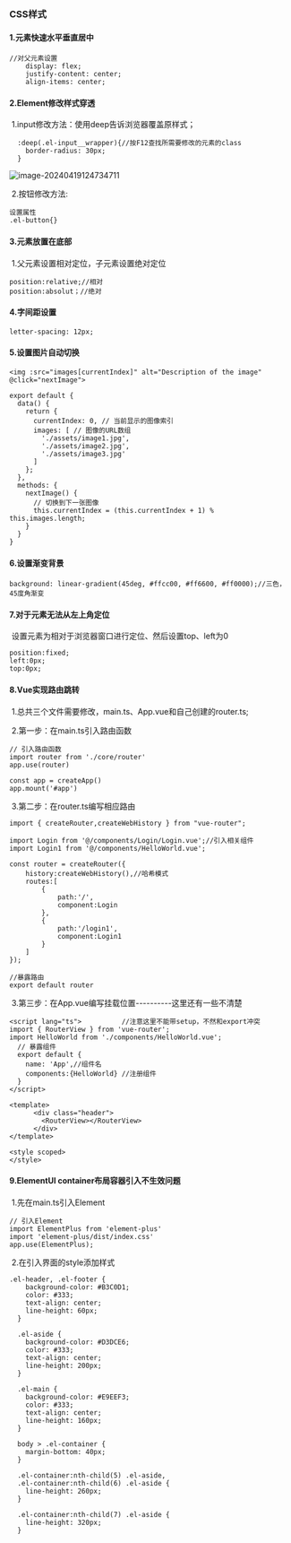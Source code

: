 ### CSS样式

#### 1.元素快速水平垂直居中

```
//对父元素设置
    display: flex;
    justify-content: center;
    align-items: center;
```

#### 2.Element修改样式穿透

​	1.input修改方法：使用deep告诉浏览器覆盖原样式；

```
  :deep(.el-input__wrapper){//按F12查找所需要修改的元素的class
    border-radius: 30px;
  }
```

![image-20240419124734711](C:\Users\Administrator\AppData\Roaming\Typora\typora-user-images\image-20240419124734711.png)

​	2.按钮修改方法:

```
设置属性
.el-button{}
```

#### 3.元素放置在底部

​	1.父元素设置相对定位，子元素设置绝对定位

```
position:relative;//相对
position:absolut；//绝对
```

#### 4.字间距设置

```
letter-spacing: 12px;
```

#### 5.设置图片自动切换

```
<img :src="images[currentIndex]" alt="Description of the image" @click="nextImage">
```

```
export default {
  data() {
    return {
      currentIndex: 0, // 当前显示的图像索引
      images: [ // 图像的URL数组
        './assets/image1.jpg',
        './assets/image2.jpg',
        './assets/image3.jpg'
      ]
    };
  },
  methods: {
    nextImage() {
      // 切换到下一张图像
      this.currentIndex = (this.currentIndex + 1) % this.images.length;
    }
  }
}
```

#### 6.设置渐变背景

```
background: linear-gradient(45deg, #ffcc00, #ff6600, #ff0000);//三色，45度角渐变
```

#### 7.对于元素无法从左上角定位

​	设置元素为相对于浏览器窗口进行定位、然后设置top、left为0

```
position:fixed;
left:0px;
top:0px;
```

#### 8.Vue实现路由跳转

​	1.总共三个文件需要修改，main.ts、App.vue和自己创建的router.ts;

​	2.第一步：在main.ts引入路由函数

```
// 引入路由函数
import router from './core/router'
app.use(router)

const app = createApp()
app.mount('#app')
```

​	3.第二步：在router.ts编写相应路由

```
import { createRouter,createWebHistory } from "vue-router";

import Login from '@/components/Login/Login.vue';//引入相关组件
import Login1 from '@/components/HelloWorld.vue';

const router = createRouter({
    history:createWebHistory(),//哈希模式
    routes:[
        {
            path:'/',
            component:Login
        },
        {
            path:'/login1',
            component:Login1
        }
    ]
});

//暴露路由
export default router
```

​	3.第三步：在App.vue编写挂载位置----------这里还有一些不清楚

```
<script lang="ts">			//注意这里不能带setup，不然和export冲突
import { RouterView } from 'vue-router';
import HelloWorld from './components/HelloWorld.vue';
  // 暴露组件
  export default {
    name: 'App',//组件名
    components:{HelloWorld} //注册组件
  }
</script>

<template>
      <div class="header">
        <RouterView></RouterView>
      </div>
</template>

<style scoped>
</style>

```

#### 9.ElementUI container布局容器引入不生效问题

​	1.先在main.ts引入Element

```
// 引入Element
import ElementPlus from 'element-plus'
import 'element-plus/dist/index.css'
app.use(ElementPlus);
```

​	2.在引入界面的style添加样式

```
.el-header, .el-footer {
    background-color: #B3C0D1;
    color: #333;
    text-align: center;
    line-height: 60px;
  }

  .el-aside {
    background-color: #D3DCE6;
    color: #333;
    text-align: center;
    line-height: 200px;
  }

  .el-main {
    background-color: #E9EEF3;
    color: #333;
    text-align: center;
    line-height: 160px;
  }

  body > .el-container {
    margin-bottom: 40px;
  }

  .el-container:nth-child(5) .el-aside,
  .el-container:nth-child(6) .el-aside {
    line-height: 260px;
  }

  .el-container:nth-child(7) .el-aside {
    line-height: 320px;
  }
```

